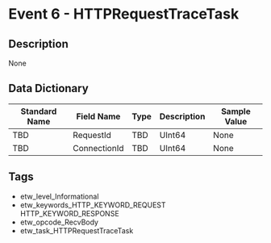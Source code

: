 # Event 6 - HTTPRequestTraceTask

## Description
None

## Data Dictionary
|Standard Name|Field Name|Type|Description|Sample Value|
|---|---|---|---|---|
|TBD|RequestId|TBD|UInt64|None|None|
|TBD|ConnectionId|TBD|UInt64|None|None|

## Tags
* etw_level_Informational
* etw_keywords_HTTP_KEYWORD_REQUEST HTTP_KEYWORD_RESPONSE
* etw_opcode_RecvBody
* etw_task_HTTPRequestTraceTask